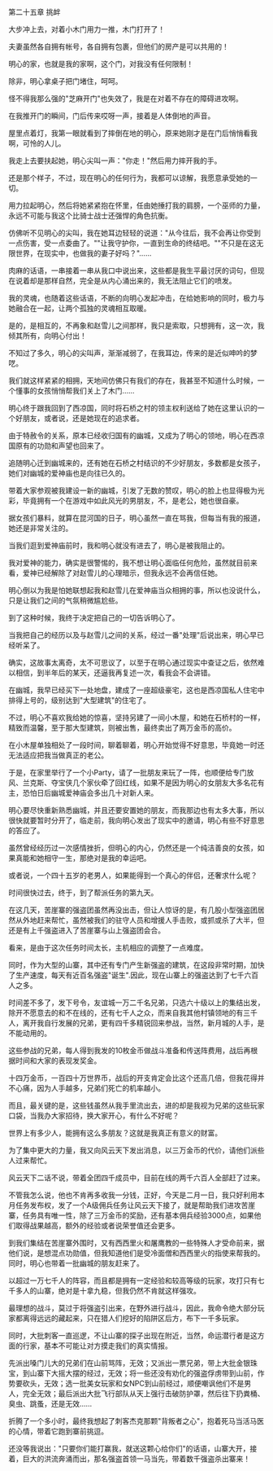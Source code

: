 第二十五章 挑衅


大步冲上去，对着小木门用力一推，木门打开了！

夫妻虽然各自拥有帐号，各自拥有包裹，但他们的房产是可以共用的！

明心的家，也就是我的家啊，这个门，对我没有任何限制！

除非，明心拿桌子把门堵住，呵呵。

怪不得我那么强的"芝麻开门"也失效了，我是在对着不存在的障碍进攻啊。

在我推开门的瞬间，门后传来哎呀一声，接着是人体倒地的声音。

屋里点着灯，我第一眼就看到了摔倒在地的明心，原来她刚才是在门后悄悄看我啊，可怜的人儿。

我走上去要扶起她，明心尖叫一声："你走！"然后用力摔开我的手。

还是那个样子，不过，现在明心的任何行为，我都可以谅解，我愿意承受她的一切。

用力拉起明心，然后将她紧紧抱在怀里，任由她捶打我的肩膀，一个巫师的力量，永远不可能与我这个比骑士战士还强悍的角色抗衡。

仿佛听不见明心的尖叫，我在她耳边轻轻的说道："从今往后，我不会再让你受到一点伤害，受一点委曲了。""让我守护你，一直到生命的终结吧。""不只是在这无限世界，在现实中，也做我的妻子好吗？"……

肉麻的话语，一串接着一串从我口中说出来，这些都是我生平最讨厌的词句，但现在说着却是那样自然，完全是从内心涌出来的，我无法阻止它们的喷发。

我的灵魂，也随着这些话语，不断的向明心发起冲击，在给她影响的同时，极力与她融合在一起，让两个孤独的灵魂相互取暖。

是的，是相互的，不再象和赵雪儿之间那样，我只是索取，只想拥有，这一次，我倾其所有，向明心付出！

不知过了多久，明心的尖叫声，渐渐减弱了，在我耳边，传来的是近似呻吟的梦呓。

我们就这样紧紧的相拥，天地间仿佛只有我们的存在，我甚至不知道什么时候，一个懂事的女孩悄悄帮我们关上了木门……

明心终于跟我回到了西凉国，同时将石桥之村的领主权利送给了她在这里认识的一个好朋友，或者说，还是她现在的追求者。

由于特赦令的关系，原本已经收归国有的幽城，又成为了明心的领地，明心在西凉国原有的功勋和声望也回来了。

追随明心迁到幽城来的，还有她在石桥之村结识的不少好朋友，多数都是女孩子，她们对幽城的爱神庙也是向往已久的。

带着大家参观被我建设一新的幽城，引发了无数的赞叹，明心的脸上也显得极为光彩，毕竟拥有一个在游戏中如此风光的男朋友，不，是老公，她也很自豪。

据女孩们暴料，就算在昆河国的日子，明心虽然一直在骂我，但每当有我的报道，她还是非常关注的。

当我们逛到爱神庙前时，我和明心就没有进去了，明心是被我阻止的。

我对爱神的能力，确实是很警惕的，我不想让明心面临任何危险，虽然就目前来看，爱神已经解除了对赵雪儿的心理暗示，但我永远不会再信任她。

明心倒以为我是怕她联想起我和赵雪儿在爱神庙当众相拥的事，所以也没说什么，只是让我们之间的气氛稍微尴尬些。

到了这种时候，我终于决定把自己的一切告诉明心了。

当我把自己的经历以及与赵雪儿之间的关系，经过一番"处理"后说出来，明心早已经听呆了。

确实，这故事太离奇，太不可思议了，以至于在明心通过现实中查证之后，依然难以相信，到半年后的某天，还逼我再复述一次，看我会不会讲错。

在幽城，我早已经买下一处地盘，建成了一座超级豪宅，这也是西凉国私人住宅中排得上号的，级别达到"大型建筑"的住宅了。

不过，明心不喜欢我给她的惊喜，坚持另建了一间小木屋，和她在石桥村的一样，精致而温馨，至于那大型建筑，则被出售，最终卖出了两万金币的高价。

在小木屋单独相处了一段时间，聊着聊着，明心开始觉得不好意思，毕竟她一时还无法适应把我当做真正的老公。

于是，在家里举行了一个小Party，请了一批朋友来玩了一阵，也顺便给专门放风、兰克斯、夺宝侠几个家伙牵了回红线，如果不是因为明心的女朋友大多名花有主，恐怕日后幽城爱神庙会多出几十对新人来。

明心要尽快重新熟悉幽城，并且还要安置她的朋友，而我那边也有太多大事，所以很快就要暂时分开了，临走前，我向明心发出了现实中的邀请，明心有些不好意思的答应了。

虽然曾经经历过一次感情挫折，但明心的内心，仍然还是一个纯洁善良的女孩，如果真能和她相守一生，那绝对是我的幸运吧。

或者说，一个四十五岁的老男人，如果能得到一个真心的伴侣，还奢求什么呢？

时间很快过去，终于，到了帮派任务的第九天。

在这几天，苦崖寨的强盗团虽然再没出击，但让人惊讶的是，有几股小型强盗团居然从外地赶来帮忙，虽然被我们的驻守人员和增援人手击败，或抓或杀了大半，但还是有上千强盗进入了苦崖寨与山上强盗团会合。

看来，是由于这次任务时间太长，主机相应的调整了一点难度。

同时，作为大型的山寨，其中还有专门产生新强盗的建筑，在这段非常时期，加快了生产速度，每天有近百名强盗"诞生".因此，现在山寨上的强盗达到了七千六百人之多。

时间差不多了，发下号令，友谊城一万二千名兄弟，只选六十级以上的集结出发，除开不愿意去的和不在线的，还有七千人之众，而来自我其他村镇领地的有三千人，离开我自行发展的兄弟，更有四千多精锐回来参战，当然，新月城的人手，是不能动用的。

这些参战的兄弟，每人得到我发的10枚金币做战斗准备和传送阵费用，战后再根据时间和大家的表现发奖金。

十四万金币，一百四十万世界币，战后的开支肯定会比这个还高几倍，但我花得并不心痛，因为人手越多，兄弟们死亡的机率越小。

而且，最关键的是，这些钱虽然从我手里流出去，进的却是我视为兄弟的这些玩家口袋，当我办大家招待，换大家开心，有什么不好呢？

世界上有多少人，能拥有这么多朋友？这就是我真正有意义的财富。

为了集中更大的力量，我又向风云天下发出消息，以三万金币的代价，请他们派些人过来帮忙。

风云天下二话不说，带着全团四千成员中，目前在线的两千六百人全部赶了过来。

不管我怎么说，他也不肯再多收我一分钱，正好，今天是二月一日，我只好利用本月任务发布权，发了一个A级佣兵任务让风云天下接了，就是帮助我们进攻苦崖寨，任务具有唯一性，除了三万金币的奖励，还有基本佣兵经验3000点，如果他们取得战果越高，额外的经验或者说荣誉值还会更多。

到我们集结在苦崖寨外围时，又有西西里火和屠鹰教的一些特殊人才受命前来，据他们说，是想混点功勋值，但我知道他们是受冷面僧和西西里火的指使来帮我的。同时，明心也带着一批幽城的朋友赶来了。

以超过一万七千人的阵容，而且都是拥有一定经验和较高等级的玩家，攻打只有七千多人的山寨，绝对是十拿九稳，但我仍然不肯就这样强攻。

最理想的战斗，莫过于将强盗引出来，在野外进行战斗，因此，我命令绝大部分玩家都离得远远的藏起来，只在猎人们挖好的陷阱区后方，布下一千多玩家。

同时，大批刺客一直巡逻，不让山寨的探子出现在附近，当然，命运潜行者是这方面的行家，基本不可能让对方摸走我们的真实情报。

先派出嗓门儿大的兄弟们在山前骂阵，无效；又派出一票兄弟，带上大批金银珠宝，到山寨下大摇大摆的经过，无效；将一些还没有劝化的强盗俘虏带到山前，作势要砍头，无效；选一批美女玩家和女NPC到山前经过，顺便嘲讽他们不是男人，完全无效；最后派出大批飞行部队从天上强行击破防护罩，然后往下扔粪桶、臭虫、跳蚤，还是无效……

折腾了一个多小时，最终我想起了刺客杰克那颗"背叛者之心"，抱着死马当活马医的心情，带着它跑到寨前挑逗。

还没等我说出："只要你们能打赢我，就送这颗心给你们"的话语，山寨大开，接着，巨大的洪流奔涌而出，那名强盗首领一马当先，带着数千强盗杀出寨来！






